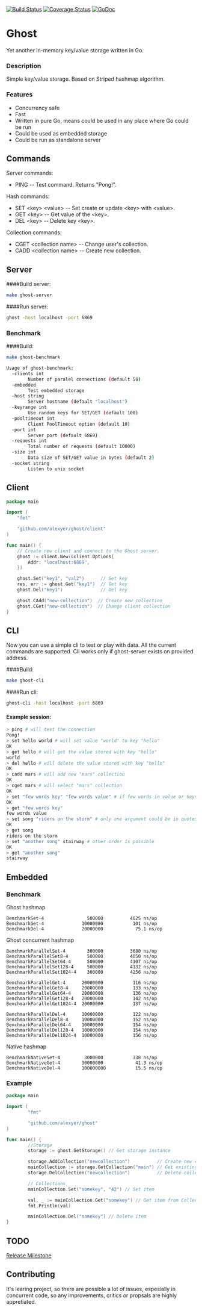 [![Build Status](https://travis-ci.org/alexyer/ghost.svg?branch=master)](https://travis-ci.org/alexyer/ghost)
[![Coverage Status](https://coveralls.io/repos/alexyer/ghost/badge.svg?branch=master&service=github)](https://coveralls.io/github/alexyer/ghost?branch=master)
[![GoDoc](https://godoc.org/github.com/alexyer/ghost?status.svg)](https://godoc.org/github.com/alexyer/ghost)

# Ghost
Yet another in-memory key/value storage written in Go.

### Description
Simple key/value storage.
Based on Striped hashmap algorithm.

### Features
  * Concurrency safe
  * Fast
  * Written in pure Go, means could be used in any place where Go could be run
  * Could be used as embedded storage
  * Could be run as standalone server

## Commands

Server commands:
  * PING -- Test command. Returns "Pong!".

Hash commands:
  * SET &lt;key&gt; &lt;value&gt; -- Set create or update &lt;key&gt; with &lt;value&gt;.
  * GET &lt;key&gt; -- Get value of the &lt;key&gt;.
  * DEL &lt;key&gt; -- Delete key &lt;key&gt;.

Collection commands:
  * CGET &lt;collection name&gt; -- Change user's collection.
  * CADD &lt;collection name&gt; -- Create new collection.

## Server

####Build server:
```sh
make ghost-server
```

####Run server:
```sh
ghost -host localhost -port 6869
```
### Benchmark
####Build:
```sh
make ghost-benchmark
```

```sh
Usage of ghost-benchmark:
  -clients int
        Number of paralel connections (default 50)
  -embedded
        Test embedded storage
  -host string
        Server hostname (default "localhost")
  -keyrange int
        Use random keys for SET/GET (default 100)
  -pooltimeout int
        Client PoolTimeout option (default 10)
  -port int
        Server port (default 6869)
  -requests int
        Total number of requests (default 10000)
  -size int
        Data size of SET/GET value in bytes (default 2)
  -socket string
        Listen to unix socket
```

## Client
```go
package main

import (
	"fmt"

	"github.com/alexyer/ghost/client"
)

func main() {
    // Create new client and connect to the Ghost server.
	ghost := client.New(&client.Options{
		Addr: "localhost:6869",
	})

	ghost.Set("key1", "val2")      // Set key
	res, err := ghost.Get("key1")  // Get key
	ghost.Del("key1")              // Del key

	ghost.CAdd("new-collection")  // Create new collection
	ghost.CGet("new-collection")  // Change client collection
}
```

## CLI
Now you can use a simple cli to test or play with data. All the current commands
are supported. Cli works only if ghost-server exists on provided address.

####Build:
```sh
make ghost-cli
```

####Run cli:
```sh
ghost-cli -host localhost -port 6869
```

#### Example session:
```sh
> ping # will test the connection
Pong!
> set hello world # will set value "world" to key "hello"
OK
> get hello # will get the value stored with key "hello"
world
> del hello # will delete the value stored with key "hello"
OK
> cadd mars # will add new "mars" collection
OK
> cget mars # will select "mars" collection
OK
> set "few words key" "few words value" # if few words in value or keys is needed surround it with quotes
OK
> get "few words key"
few words value
> set song "riders on the storm" # only one argument could be in quotes if needed
OK
> get song
riders on the storm
> set "another song" stairway # other order is possible
OK
> get "another song"
stairway
```

## Embedded
### Benchmark
Ghost hashmap

```
BenchmarkSet-4            	  500000	      4625 ns/op
BenchmarkGet-4            	10000000	       101 ns/op
BenchmarkDel-4            	20000000	        75.1 ns/op
```

Ghost concurrent hashmap

```
BenchmarkParallelSet-4    	  300000	      3680 ns/op
BenchmarkParallelSet8-4   	  500000	      4050 ns/op
BenchmarkParallelSet64-4  	  500000	      4107 ns/op
BenchmarkParallelSet128-4 	  500000	      4132 ns/op
BenchmarkParallelSet1024-4	  300000	      4256 ns/op

BenchmarkParallelGet-4    	20000000	       116 ns/op
BenchmarkParallelGet8-4   	20000000	       133 ns/op
BenchmarkParallelGet64-4  	20000000	       136 ns/op
BenchmarkParallelGet128-4 	20000000	       142 ns/op
BenchmarkParallelGet1024-4	20000000	       137 ns/op

BenchmarkParallelDel-4    	10000000	       122 ns/op
BenchmarkParallelDel8-4   	10000000	       152 ns/op
BenchmarkParallelDel64-4  	10000000	       154 ns/op
BenchmarkParallelDel128-4 	10000000	       154 ns/op
BenchmarkParallelDel1024-4	10000000	       156 ns/op
```

Native hashmap

```
BenchmarkNativeSet-4      	 3000000	       338 ns/op
BenchmarkNativeGet-4      	30000000	        41.3 ns/op
BenchmarkNativeDel-4      	100000000	        15.5 ns/op
```

### Example
```go
package main

import (
        "fmt"

        "github.com/alexyer/ghost"
)

func main() {
        //Storage
        storage := ghost.GetStorage() // Get storage instance

        storage.AddCollection("newcollection")          // Create new collection
        mainCollection := storage.GetCollection("main") // Get existing collection
        storage.DelCollection("newcollection")          // Delete collection

        // Collections
        mainCollection.Set("somekey", "42") // Set item

        val, _ := mainCollection.Get("somekey") // Get item from Collection
        fmt.Println(val)

        mainCollection.Del("somekey") // Delete item
}
```

## TODO
[Release Milestone](https://github.com/alexyer/ghost/milestones/Release)

## Contributing
It's learing project, so there are possible a lot of issues, espesially in concurrent code,
so any improvements, critics or propsals are highly appretiated.
